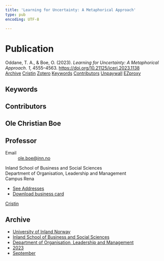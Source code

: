 ```yaml
---
title: 'Learning for Uncertainty: A Metaphorical Approach'
type: pub
encoding: UTF-8

---
```

<h1>Publication</h1>
<article id="csl-bib-container-JXMFKGVP" class="csl-bib-container">
  <div class="csl-bib-body"> <div class="csl-entry">Oddane, T. A., &#38; Boe, O. (2023). <i>Learning for Uncertainty: A Metaphorical Approach</i>. <i>1</i>, 4555–4563. <a href="https://doi.org/10.21125/iceri.2023.1138">https://doi.org/10.21125/iceri.2023.1138</a></div> </div>
  <div class="csl-bib-buttons">
    <a href="#taxonomy-article-JXMFKGVP" alt="archive" class="csl-bib-button">Archive</a>
    <a href="https://app.cristin.no/results/show.jsf?id=2178895" alt="Cristin" class="csl-bib-button">Cristin</a>
    <a href="http://zotero.org/groups/5881554/items/JXMFKGVP" alt="Zotero" class="csl-bib-button">Zotero</a>
    <a href="#keywords-article-JXMFKGVP" alt="keywords" class="csl-bib-button">Keywords</a>
    <a href="#contributors-article-JXMFKGVP" alt="contributors" class="csl-bib-button">Contributors</a>
    <a href="https://doi.org/10.21125/iceri.2023.1138" alt="Unpaywall" class="csl-bib-button">Unpaywall</a>
    <a href="https://doi.org/10.21125/iceri.2023.1138" alt="EZproxy" class="csl-bib-button">EZproxy</a>
  </div>
  <div id="csl-bib-meta-container-JXMFKGVP"></div>
</article>
<div id="csl-bib-meta-JXMFKGVP" class="csl-bib-meta">
  <article id="keywords-article-JXMFKGVP" class="keywords-article">
    <h1>Keywords</h1>
    
  </article>
  <article id="contributors-article-JXMFKGVP" class="contributors-article">
    <h1>Contributors</h1>
    <div class="personas"> <div class="vrtx-hinn-person-card"> <div class="photo"> <i class="lar la-user-circle missing-person"></i> </div> <div class="info"> <hgroup><h1>Ole Christian Boe</h1> <h2>Professor</h2> </hgroup><dl> <dt>Email</dt> <dd> <a href="mailto:ole.boe@inn.no">ole.boe@inn.no</a> </dd> </dl> <p> Inland School of Business and Social Sciences<br> Department of Organisation, Leadership and Management<br> Campus Rena </p> <ul class="vrtx-hinn-links"> <li><a href="https://www.inn.no/english/find-an-employee/ole-boe.html#vrtx-hinn-addresses">See Addresses</a></li> <li><a href="https://www.inn.no/english/find-an-employee/ole-boe.html?vrtx=vcf">Download business card</a></li> </ul> </div> </div> <a href="https://app.cristin.no/persons/show.jsf?id=603087" alt="Cristin URL" class="personas-cristin">Cristin</a> </div>
  </article>
  <article id="taxonomy-article-JXMFKGVP" class="taxonomy-article">
    <h1>Archive</h1>
    <ul>
      <li><a href="{{< params subfolder >}}en/archive/?key=3DCRN523">University of Inland Norway</a></li>
      <li><a href="{{< params subfolder >}}en/archive/?key=DU8Q9LN9">Inland School of Business and Social Sciences</a></li>
      <li><a href="{{< params subfolder >}}en/archive/?key=4LUWR3ZM">Department of Organisation, Leadership and Management</a></li>
      <li><a href="{{< params subfolder >}}en/archive/?key=THVQJFRI">2023</a></li>
      <li><a href="{{< params subfolder >}}en/archive/?key=IEASGXD2">September</a></li>
    </ul>
  </article>
</div>
